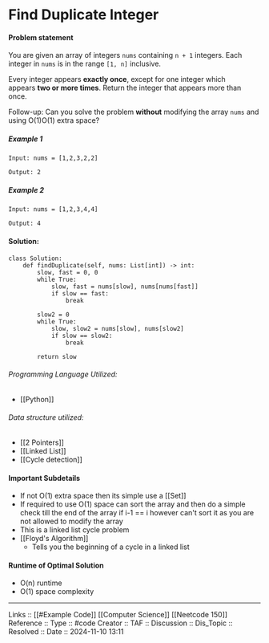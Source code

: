 # Find Duplicate Integer

#### Problem statement
You are given an array of integers `nums` containing `n + 1` integers. Each integer in `nums` is in the range `[1, n]` inclusive.

Every integer appears **exactly once**, except for one integer which appears **two or more times**. Return the integer that appears more than once.

Follow-up: Can you solve the problem **without** modifying the array `nums` and using O(1)O(1) extra space?
##### Example 1
```
Input: nums = [1,2,3,2,2]

Output: 2
```
##### Example 2
```
Input: nums = [1,2,3,4,4]

Output: 4
```
#### Solution:
```
class Solution:
    def findDuplicate(self, nums: List[int]) -> int:
        slow, fast = 0, 0
        while True:
            slow, fast = nums[slow], nums[nums[fast]]
            if slow == fast:
                break
                
        slow2 = 0
        while True:
            slow, slow2 = nums[slow], nums[slow2]
            if slow == slow2:
                break

        return slow
```
###### Programming Language Utilized:

- [[Python]]
###### Data structure utilized:

- [[2 Pointers]]
- [[Linked List]]
- [[Cycle detection]]
#### Important Subdetails

- If not O(1) extra space then its simple use a [[Set]]
- If required to use O(1) space can sort the array and then do a simple check till the end of the array if i-1 == i however can't sort it as you are not allowed to modify the array
- This is a linked list cycle problem
- [[Floyd's Algorithm]]
	- Tells you the beginning of a cycle in a linked list

#### Runtime of Optimal Solution

- O(n) runtime
- O(1) space complexity
---
Links :: [[#Example Code]] [[Computer Science]] [[Neetcode 150]]
Reference ::
Type :: #code
Creator ::
TAF ::
Discussion ::
Dis_Topic :: 
Resolved ::
Date :: 2024-11-10 13:11

